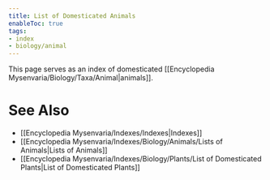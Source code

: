 ```yaml
---
title: List of Domesticated Animals
enableToc: true
tags:
- index
- biology/animal
---
```


This page serves as an index of domesticated [[Encyclopedia Mysenvaria/Biology/Taxa/Animal|animals]].
# See Also
- [[Encyclopedia Mysenvaria/Indexes/Indexes|Indexes]]
- [[Encyclopedia Mysenvaria/Indexes/Biology/Animals/Lists of Animals|Lists of Animals]]
- [[Encyclopedia Mysenvaria/Indexes/Biology/Plants/List of Domesticated Plants|List of Domesticated Plants]]